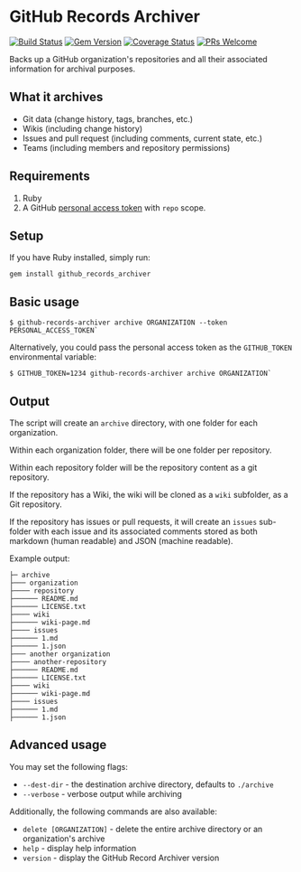 # GitHub Records Archiver

[![Build Status](https://travis-ci.org/benbalter/github_records_archiver.svg?branch=master)](https://travis-ci.org/benbalter/github_records_archiver) [![Gem Version](https://badge.fury.io/rb/github_records_archiver.svg)](http://badge.fury.io/rb/github_records_archiver) [![Coverage Status](https://coveralls.io/repos/github/benbalter/github_records_archiver/badge.svg)](https://coveralls.io/github/benbalter/github_records_archiver) [![PRs Welcome](https://img.shields.io/badge/PRs-welcome-brightgreen.svg?style=flat-square)](http://makeapullrequest.com)

Backs up a GitHub organization's repositories and all their associated information for archival purposes.

## What it archives

* Git data (change history, tags, branches, etc.)
* Wikis (including change history)
* Issues and pull request (including comments, current state, etc.)
* Teams (including members and repository permissions)

## Requirements

1. Ruby
2. A GitHub [personal access token](https://github.com/settings/tokens/new) with `repo` scope.

## Setup

If you have Ruby installed, simply run:

```shell
gem install github_records_archiver
```

## Basic usage

```shell
$ github-records-archiver archive ORGANIZATION --token PERSONAL_ACCESS_TOKEN`
```
Alternatively, you could pass the personal access token as the `GITHUB_TOKEN` environmental variable:

```shell
$ GITHUB_TOKEN=1234 github-records-archiver archive ORGANIZATION`
```

## Output

The script will create an `archive` directory, with one folder for each organization.

Within each organization folder, there will be one folder per repository.

Within each repository folder will be the repository content as a git repository.

If the repository has a Wiki, the wiki will be cloned as a `wiki` subfolder, as a Git repository.

If the repository has issues or pull requests, it will create an `issues` sub-folder with each issue and its associated comments stored as both markdown (human readable) and JSON (machine readable).

Example output:

```
├─ archive
├─── organization
├──── repository
├────── README.md
├────── LICENSE.txt
├──── wiki
├────── wiki-page.md
├──── issues
├────── 1.md
├────── 1.json
├─── another organization
├──── another-repository
├────── README.md
├────── LICENSE.txt
├──── wiki
├────── wiki-page.md
├──── issues
├────── 1.md
├────── 1.json
```

## Advanced usage

You may set the following flags:

* `--dest-dir` - the destination archive directory, defaults to `./archive`
* `--verbose` - verbose output while archiving

Additionally, the following commands are also available:

* `delete [ORGANIZATION]` - delete the entire archive directory or an organization's archive
* `help` - display help information
* `version` - display the GitHub Record Archiver version
